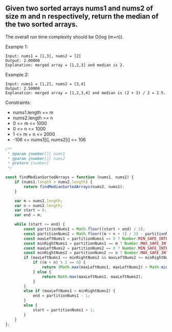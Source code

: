 ## Given two sorted arrays nums1 and nums2 of size m and n respectively, return the median of the two sorted arrays.

The overall run time complexity should be O(log (m+n)).

Example 1:

```
Input: nums1 = [1,3], nums2 = [2]
Output: 2.00000
Explanation: merged array = [1,2,3] and median is 2.
```

Example 2:

```
Input: nums1 = [1,2], nums2 = [3,4]
Output: 2.50000
Explanation: merged array = [1,2,3,4] and median is (2 + 3) / 2 = 2.5.
``` 

Constraints:
<ul>
    <li>nums1.length == m</li>
    <li>nums2.length == n</li>
    <li>0 <= m <= 1000</li>
    <li>0 <= n <= 1000</li>
    <li>1 <= m + n <= 2000</li>
    <li>-106 <= nums1[i], nums2[i] <= 106</li>
</ul>

```javascript
/**
 * @param {number[]} nums1
 * @param {number[]} nums2
 * @return {number}
 */

const findMedianSortedArrays = function (nums1, nums2) {
    if (nums1.length > nums2.length) {
        return findMedianSortedArrays(nums2, nums1);
    }

    var m = nums1.length;
    var n = nums2.length;
    var start = 0;
    var end = m;

    while (start <= end) {
        const partitionNums1 = Math.floor((start + end) / 2);
        const partitionNums2 = Math.floor((m + n + 1) / 2) - partitionNums1;
        const maxLeftNums1 = partitionNums1 == 0 ? Number.MIN_SAFE_INTEGER : nums1[partitionNums1 - 1];
        const minRightNums1 = partitionNums1 == m ? Number.MAX_SAFE_INTEGER : nums1[partitionNums1];
        const maxLeftNums2 = partitionNums2 == 0 ? Number.MIN_SAFE_INTEGER : nums2[partitionNums2 - 1];
        const minRightNums2 = partitionNums2 == n ? Number.MAX_SAFE_INTEGER : nums2[partitionNums2];
        if (maxLeftNums1 <= minRightNums2 && maxLeftNums2 <= minRightNums1) {
            if ((m + n) % 2 == 0) {
                return (Math.max(maxLeftNums1, maxLeftNums2) + Math.min(minRightNums1, minRightNums2)) / 2.0;
            } else {
                return Math.max(maxLeftNums1, maxLeftNums2);
            }
        }
        else if (maxLeftNums1 > minRightNums2) {
            end = partitionNums1 - 1;
        }
        else {
            start = partitionNums1 + 1;
        }
    }
};
```
